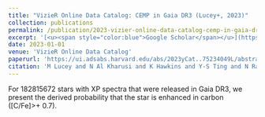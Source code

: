 ```yaml
---
title: "VizieR Online Data Catalog: CEMP in Gaia DR3 (Lucey+, 2023)"
collection: publications
permalink: /publication/2023-vizier-online-data-catalog-cemp-in-gaia-dr3-lucey-
excerpt: '[<u><span style="color:blue">Google Scholar</span></u>](https://scholar.google.com/scholar?q=VizieR+Online+Data+Catalog:+CEMP+in+Gaia+DR3+(Lucey+,+2023))'
date: 2023-01-01
venue: 'VizieR Online Data Catalog'
paperurl: 'https://ui.adsabs.harvard.edu/abs/2023yCat..75234049L/abstract'
citation: 'M Lucey and N Al Kharusi and K Hawkins and Y-S Ting and N Ramachandra and AM Price-Whelan and TC Beers and Lee Y Sun and J Yoon (2023). "VizieR Online Data Catalog: CEMP in Gaia DR3 (Lucey+, 2023)". VizieR Online Data Catalog.'
---
```


For 182815672 stars with XP spectra that were released in Gaia DR3, we present the derived probability that the star is enhanced in carbon ([C/Fe]>+ 0.7).
